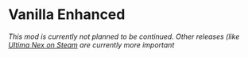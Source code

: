 # Vanilla Enhanced
*This mod is currently not planned to be continued. Other releases (like [Ultima Nex on Steam](https://store.steampowered.com/app/3608430/Ultima_Nex/) are currently more important*
